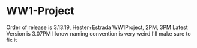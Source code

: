 # WW1-Project
Order of release is 3.13.19, Hester+Estrada WW1Project, 2PM, 3PM
Latest Version is 3.07PM
I know naming convention is very weird I'll make sure to fix it 
